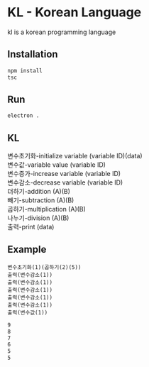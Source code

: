 # KL - Korean Language

kl is a korean programming language

## Installation

```bash
npm install
tsc
```

## Run

```bash
electron .
```

## KL

변수초기화-initialize variable (variable ID)(data)  
변수값-variable value (variable ID)  
변수증가-increase variable (variable ID)  
변수감소-decrease variable (variable ID)  
더하기-addition (A)(B)  
빼기-subtraction (A)(B)  
곱하기-multiplication (A)(B)  
나누기-division (A)(B)  
출력-print (data)

## Example

```kl
변수초기화(1)(곱하기(2)(5))
출력(변수감소(1))
출력(변수감소(1))
출력(변수감소(1))
출력(변수감소(1))
출력(변수감소(1))
출력(변수값(1))
```

```bash
9
8
7
6
5
5
```
